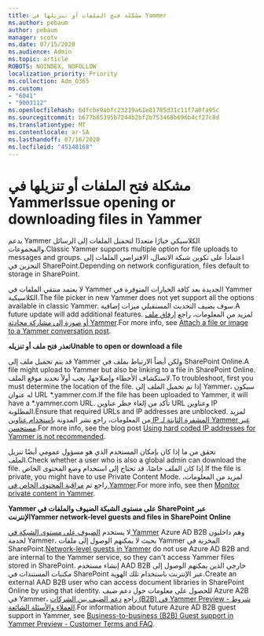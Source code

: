 ```yaml
---
title: مشكلة فتح الملفات أو تنزيلها في Yammer
ms.author: pebaum
author: pebaum
manager: scotv
ms.date: 07/15/2020
ms.audience: Admin
ms.topic: article
ROBOTS: NOINDEX, NOFOLLOW
localization_priority: Priority
ms.collection: Adm_O365
ms.custom:
- "6041"
- "9003112"
ms.openlocfilehash: 6dfcbe9abfc23219a61e81785d31c11f7a0fa95c
ms.sourcegitcommit: b677b85395b7244b2bf2b753468b696b4cf27c8d
ms.translationtype: MT
ms.contentlocale: ar-SA
ms.lasthandoff: 07/16/2020
ms.locfileid: "45148168"
---
```

# <a name="issue-opening-or-downloading-files-in-yammer"></a><span data-ttu-id="4bca6-102">مشكلة فتح الملفات أو تنزيلها في Yammer</span><span class="sxs-lookup"><span data-stu-id="4bca6-102">Issue opening or downloading files in Yammer</span></span>

<span data-ttu-id="4bca6-103">يدعم Yammer الكلاسيكي خيارًا متعددًا لتحميل الملفات إلى الرسائل والمجموعات.</span><span class="sxs-lookup"><span data-stu-id="4bca6-103">Classic Yammer supports multiple option for file uploads to messages and groups.</span></span> <span data-ttu-id="4bca6-104">اعتماداً على تكوين شبكة الاتصال، الافتراضي الملفات إلى التخزين في SharePoint.</span><span class="sxs-lookup"><span data-stu-id="4bca6-104">Depending on network configuration, files default to storage in SharePoint.</span></span>

<span data-ttu-id="4bca6-105">لا يعتمد منتقي الملفات في Yammer الجديدة بعد كافة الخيارات المتوفرة في Yammer الكلاسيكية.</span><span class="sxs-lookup"><span data-stu-id="4bca6-105">The file picker in new Yammer does not yet support all the options available in classic Yammer.</span></span> <span data-ttu-id="4bca6-106">سوف يضيف التحديث المستقبلي ميزات إضافية.</span><span class="sxs-lookup"><span data-stu-id="4bca6-106">A future update will add additional features.</span></span> <span data-ttu-id="4bca6-107">لمزيد من المعلومات، راجع [إرفاق ملف أو صورة إلى مشاركة محادثة Yammer](https://support.microsoft.com/office/attach-a-file-or-image-to-a-yammer-conversation-post-8d2d17f7-8f37-4535-961e-518d751be7e8).</span><span class="sxs-lookup"><span data-stu-id="4bca6-107">For more info, see [Attach a file or image to a Yammer conversation post](https://support.microsoft.com/office/attach-a-file-or-image-to-a-yammer-conversation-post-8d2d17f7-8f37-4535-961e-518d751be7e8).</span></span>

<span data-ttu-id="4bca6-108">**تعذر فتح ملف أو تنزيله**</span><span class="sxs-lookup"><span data-stu-id="4bca6-108">**Unable to open or download a file**</span></span>  

<span data-ttu-id="4bca6-109">قد يتم تحميل ملف إلى Yammer ولكن أيضاً الارتباط بملف في SharePoint Online.</span><span class="sxs-lookup"><span data-stu-id="4bca6-109">A file might upload to Yammer but also be linking to a file in SharePoint Online.</span></span> <span data-ttu-id="4bca6-110">لاستكشاف الأخطاء وإصلاحها، يجب أولاً تحديد موقع الملف.</span><span class="sxs-lookup"><span data-stu-id="4bca6-110">To troubleshoot, first you must determine the location of the file.</span></span> <span data-ttu-id="4bca6-111">إذا تم تحميل الملف إلى Yammer، سيكون له عنوان URL \*.yammer.com.</span><span class="sxs-lookup"><span data-stu-id="4bca6-111">If the file has been uploaded to Yammer, it will have a \*.yammer.com URL.</span></span> <span data-ttu-id="4bca6-112">تأكد من إلغاء حظر عناوين URL وعناوين IP المطلوبة.</span><span class="sxs-lookup"><span data-stu-id="4bca6-112">Ensure that required URLs and IP addresses are unblocked.</span></span> <span data-ttu-id="4bca6-113">لمزيد من المعلومات، راجع نشر المدونة [باستخدام عناوين IP المشفرة الثابتة لـ Yammer غير مستحسن](https://techcommunity.microsoft.com/t5/yammer-blog/using-hard-coded-ip-addresses-for-yammer-is-not-recommended/ba-p/276592).</span><span class="sxs-lookup"><span data-stu-id="4bca6-113">For more info, see the blog post [Using hard coded IP addresses for Yammer is not recommended](https://techcommunity.microsoft.com/t5/yammer-blog/using-hard-coded-ip-addresses-for-yammer-is-not-recommended/ba-p/276592).</span></span>

<span data-ttu-id="4bca6-114">تحقق من ما إذا كان بإمكان المستخدم الذي هو مسؤول عمومي أيضًا تنزيل الملف.</span><span class="sxs-lookup"><span data-stu-id="4bca6-114">Check whether a user who is also a global admin can download the file.</span></span> <span data-ttu-id="4bca6-115">إذا كان الملف خاصًا، قد تحتاج إلى استخدام وضع المحتوى الخاص.</span><span class="sxs-lookup"><span data-stu-id="4bca6-115">If the file is private, you might have to use Private Content Mode.</span></span> <span data-ttu-id="4bca6-116">لمزيد من المعلومات، راجع ثم [مراقبة المحتوى الخاص في Yammer](https://docs.microsoft.com/yammer/manage-security-and-compliance/monitor-private-content).</span><span class="sxs-lookup"><span data-stu-id="4bca6-116">For more info, see then [Monitor private content in Yammer](https://docs.microsoft.com/yammer/manage-security-and-compliance/monitor-private-content).</span></span>  

<span data-ttu-id="4bca6-117">**Yammer على مستوى الشبكة الضيوف والملفات في SharePoint عبر الإنترنت**</span><span class="sxs-lookup"><span data-stu-id="4bca6-117">**Yammer network-level guests and files in SharePoint Online**</span></span>  

<span data-ttu-id="4bca6-118">لا يستخدم [الضيوف على مستوى الشبكة في Yammer](https://docs.microsoft.com/yammer/manage-yammer-users/add-block-or-remove-users#invite-guests) Azure AD B2B وهم داخليون لخدمة Yammer، بحيث لا يمكنهم الوصول إلى ملفات Yammer المخزنة في SharePoint.</span><span class="sxs-lookup"><span data-stu-id="4bca6-118">[Network-level guests in Yammer](https://docs.microsoft.com/yammer/manage-yammer-users/add-block-or-remove-users#invite-guests) do not use Azure AD B2B and are internal to the Yammer service, so they can't access Yammer files stored in SharePoint.</span></span> <span data-ttu-id="4bca6-119">إنشاء مستخدم AAD B2B خارجي الذين يمكنهم الوصول إلى مكتبات المستندات في SharePoint عبر الإنترنت باستخدام تلك الهوية.</span><span class="sxs-lookup"><span data-stu-id="4bca6-119">Create an external AAD B2B user who can access document libraries in SharePoint Online by using that identity.</span></span> <span data-ttu-id="4bca6-120">للحصول على معلومات حول دعم ضيف Azure A2B في Yammer، راجع [دعم الضيف بين الشركات (B2B) في Yammer Preview - شروط العملاء والأسئلة الشائعة](https://docs.microsoft.com/yammer/get-started-with-yammer/azure-ad-b2b-guests-yammer).</span><span class="sxs-lookup"><span data-stu-id="4bca6-120">For information about future Azure AD B2B guest support in Yammer, see [Business-to-business (B2B) Guest support in Yammer Preview - Customer Terms and FAQ](https://docs.microsoft.com/yammer/get-started-with-yammer/azure-ad-b2b-guests-yammer).</span></span>